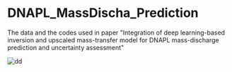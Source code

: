# DNAPL_MassDischa_Prediction
The data and the codes used in paper "Integration of deep learning-based inversion and upscaled mass-transfer model for DNAPL mass-discharge prediction and uncertainty assessment"

![dd](https://zenodo.org/badge/DOI/10.5281/zenodo.5785841.svg)

